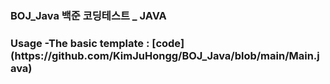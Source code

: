 <h3> BOJ_Java
백준 코딩테스트 _ JAVA

<h3> Usage
-The basic template : [code](https://github.com/KimJuHongg/BOJ_Java/blob/main/Main.java)
